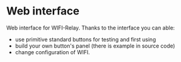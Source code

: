 # Web interface

Web interface for WIFI-Relay. Thanks to the interface you can able:

- use primitive standard buttons for testing and first using
- build your own button's panel (there is example in source code)
- change configuration of WIFI.

